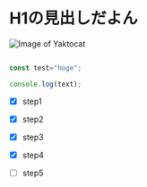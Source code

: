 # H1の見出しだよん



![Image of Yaktocat](https://octodex.github.com/images/yaktocat.png)



```JavaScript

const test="hoge";

console.log(text);
```



- [X] step1
- [X] step2
- [X] step3
- [X] step4
- [ ] step5


